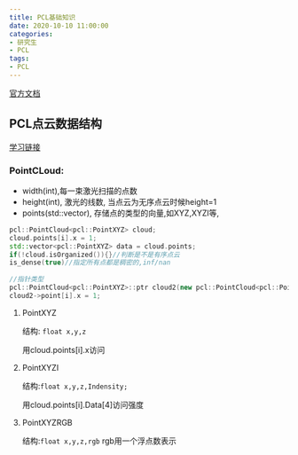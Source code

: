 ```yaml
---
title: PCL基础知识
date: 2020-10-10 11:00:00
categories: 
- 研究生
- PCL
tags:
- PCL
---
```


[官方文档](https://pcl.readthedocs.io/projects/tutorials/en/latest/walkthrough.html#common)

## PCL点云数据结构

[学习链接](https://blog.csdn.net/qq_30815237/article/details/86475877?utm_medium=distribute.pc_relevant.none-task-blog-BlogCommendFromMachineLearnPai2-1.nonecase&depth_1-utm_source=distribute.pc_relevant.none-task-blog-BlogCommendFromMachineLearnPai2-1.nonecase)

### **PointCLoud**:

+ width(int),每一束激光扫描的点数
+ height(int), 激光的线数, 当点云为无序点云时候height=1
+ points(std::vector), 存储点的类型的向量,如XYZ,XYZI等,

<!-- more-->

```C++
pcl::PointCloud<pcl::PointXYZ> cloud;
cloud.points[i].x = 1;
std::vector<pcl::PointXYZ> data = cloud.points;
if(!cloud.isOrganized()){}//判断是不是有序点云
is_dense(true)//指定所有点都是稠密的,inf/nan
    
//指针类型
pcl::PointCloud<pcl::PointXYZ>::ptr cloud2(new pcl::PointCloud<pcl::PointXYZ>);
cloud2->point[i].x = 1;
```

1. PointXYZ

   结构: `float x,y,z ` 

   用cloud.points[i].x访问

2. PointXYZI

   结构:`float x,y,z,Indensity;`

   用cloud.points[i].Data[4]访问强度

3. PointXYZRGB

   结构:`float x,y,z,rgb` rgb用一个浮点数表示

